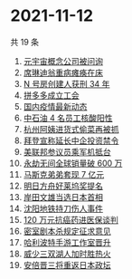 # 2021-11-12

共 19 条

<!-- BEGIN ZHIHUSEARCH -->
<!-- 最后更新时间 Fri Nov 12 2021 08:31:18 GMT+0800 (China Standard Time) -->
1. [元宇宙概念公司被问询](https://www.zhihu.com/search?q=元宇宙)
1. [席琳迪翁重病瘫痪在床](https://www.zhihu.com/search?q=席琳迪翁)
1. [N 号房创建人获刑 34 年](https://www.zhihu.com/search?q=n号房)
1. [拼多多成立工会](https://www.zhihu.com/search?q=拼多多)
1. [国内疫情最新动态](https://www.zhihu.com/search?q=疫情)
1. [中石油 4 名员工核酸阳性](https://www.zhihu.com/search?q=北京疫情)
1. [杭州阿姨进货式偷菜再被抓](https://www.zhihu.com/search?q=杭州阿姨偷菜)
1. [拜登宣称延长中企投资禁令](https://www.zhihu.com/search?q=中企投资禁令)
1. [美联邦参议员乘军机抵台](https://www.zhihu.com/search?q=美联邦参议员抵台)
1. [永劫无间全球销量破 600 万](https://www.zhihu.com/search?q=永劫无间)
1. [马斯克弟弟套现 7 亿元](https://www.zhihu.com/search?q=马斯克弟弟)
1. [明日方舟好莱坞奖提名](https://www.zhihu.com/search?q=明日方舟)
1. [岸田文雄当选日本首相](https://www.zhihu.com/search?q=岸田文雄)
1. [沈阳地铁持刀伤人事件](https://www.zhihu.com/search?q=沈阳地铁)
1. [120 万元抗癌药进医保谈判](https://www.zhihu.com/search?q=医保谈判)
1. [密室剧本杀规定征求意见](https://www.zhihu.com/search?q=剧本杀)
1. [哈利波特手游工作室晋升](https://www.zhihu.com/search?q=哈利波特魔法觉醒)
1. [威少三双湖人加时胜热火](https://www.zhihu.com/search?q=湖人)
1. [安倍晋三将重返日本政坛](https://www.zhihu.com/search?q=安倍晋三)
<!-- END ZHIHUSEARCH -->
